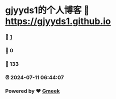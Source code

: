 # gjyyds1的个人博客 :link: https://gjyyds1.github.io 
### :page_facing_up: [1](https://gjyyds1.github.io/tag.html) 
### :speech_balloon: 0 
### :hibiscus: 133 
### :alarm_clock: 2024-07-11 06:44:07 
### Powered by :heart: [Gmeek](https://github.com/Meekdai/Gmeek)
